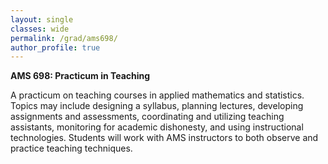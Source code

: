 ```yaml
---
layout: single
classes: wide
permalink: /grad/ams698/
author_profile: true
---
```


**AMS 698: Practicum in Teaching**

A practicum on teaching courses in applied mathematics and statistics. Topics may include designing a syllabus, planning lectures, developing assignments and assessments, coordinating and utilizing teaching assistants, monitoring for academic dishonesty, and using instructional technologies. Students will work with AMS instructors to both observe and practice teaching techniques.
